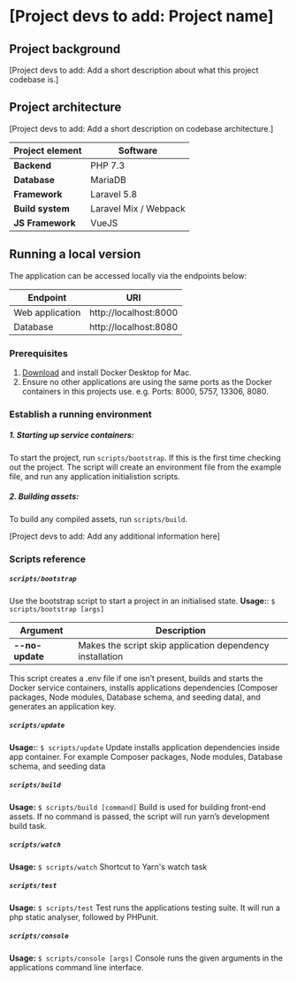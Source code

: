 # [Project devs to add: Project name]

## Project background
[Project devs to add: Add a short description about what this project codebase is.]

## Project architecture
[Project devs to add: Add a short description on codebase architecture.]

| Project element | Software |
| --------------- |---------------|
| **Backend**        | PHP 7.3 |
| **Database**       | MariaDB |
| **Framework**      | Laravel 5.8 |
| **Build system**   | Laravel Mix / Webpack |
| **JS Framework**   | VueJS |

## Running a local version
The application can be accessed locally via the endpoints below:

| Endpoint | URI |
| --------------- |---------------|
| Web application | http://localhost:8000 |
| Database        | http://localhost:8080 |

### Prerequisites
1) [Download](https://docs.docker.com/docker-for-mac/install/) and install Docker Desktop for Mac.
2) Ensure no other applications are using the same ports as the Docker containers in this projects use. e.g. Ports: 8000, 5757, 13306, 8080.

### Establish a running environment

##### 1. Starting up service containers:
To start the project, run `scripts/bootstrap`.
If this is the first time checking out the project. The script will create an environment file from the example file, and run any application initialistion scripts.

##### 2. Building assets:
To build any compiled assets, run `scripts/build`.

[Project devs to add: Add any additional information here]

### Scripts reference
##### `scripts/bootstrap`
Use the bootstrap script to start a project in an initialised state.
**Usage:**: `$ scripts/bootstrap [args]`

| Argument        | Description   |
| --------------- |---------------|
| **--no-update** | Makes the script skip application dependency installation |

This script creates a .env file if one isn’t present, builds and starts the Docker service containers, installs applications dependencies (Composer packages, Node modules, Database schema, and seeding data), and generates an application key.

##### `scripts/update`
**Usage:**: `$ scripts/update`
Update installs application dependencies inside app container. For example Composer packages, Node modules, Database schema, and seeding data

##### `scripts/build`
**Usage:** `$ scripts/build [command]`
Build is used for building front-end assets. If no command is passed, the script will run yarn’s development build task.

##### `scripts/watch`
**Usage:** `$ scripts/watch`
Shortcut to Yarn's watch task

##### `scripts/test`
**Usage:** `$ scripts/test`
Test runs the applications testing suite. It will run a php static analyser, followed by PHPunit.

##### `scripts/console`
**Usage:** `$ scripts/console [args]`
Console runs the given arguments in the applications command line interface.
